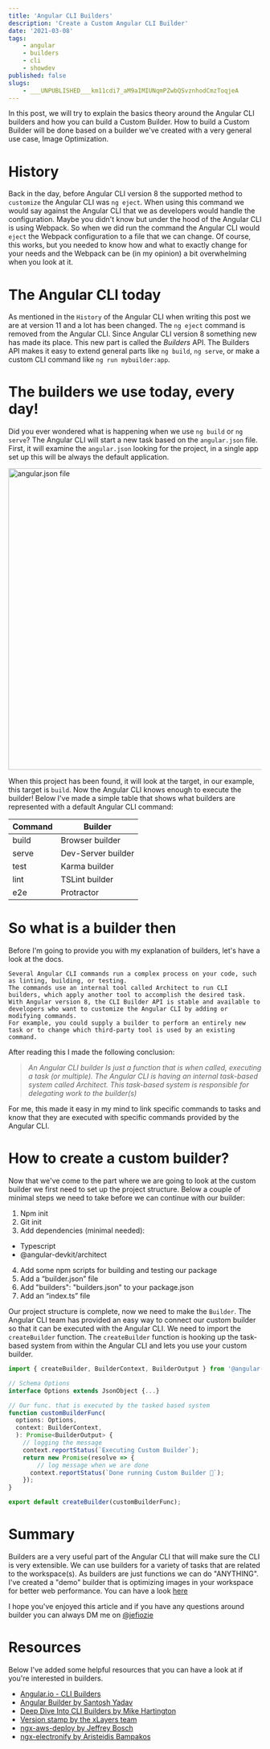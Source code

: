 ```yaml
---
title: 'Angular CLI Builders'
description: 'Create a Custom Angular CLI Builder'
date: '2021-03-08'
tags:
    - angular
    - builders
    - cli
    - showdev
published: false
slugs:
    - ___UNPUBLISHED___km11cdi7_aM9aIMIUNqmPZwbQSvznhodCmzToqjeA
---
```


In this post, we will try to explain the basics theory around the Angular CLI builders and how you can build a Custom Builder. How to build a Custom Builder will be done based on a builder we've created with a very general use case, Image Optimization.

# History

Back in the day, before Angular CLI version 8 the supported method to `customize` the Angular CLI was `ng eject`. When using this command we would say against the Angular CLI that we as developers would handle the configuration. Maybe you didn't know but under the hood of the Angular CLI is using Webpack. So when we did run the command the Angular CLI would `eject` the Webpack configuration to a file that we can change. Of course, this works, but you needed to know how and what to exactly change for your needs and the Webpack can be (in my opinion) a bit overwhelming when you look at it.


# The Angular CLI today

As mentioned in the `History` of the Angular CLI when writing this post we are at version 11 and a lot has been changed. The `ng eject` command is removed from the Angular CLI. Since Angular CLI version 8 something new has made its place. This new part is called the *Builders* API. The Builders API makes it easy to extend general parts like `ng build`, `ng serve`, or make a custom CLI command like `ng run mybuilder:app`.


# The builders we use today, every day!

Did you ever wondered what is happening when we use `ng build` or `ng serve`? The Angular CLI will start a new task based on the `angular.json` file. 
First, it will examine the `angular.json` looking for the project, in a single app set up this will be always the default application. 

<img src="/assets/builders/angularjson.png" alt="angular.json file" width=600 />

When this project has been found, it will look at the target, in our example, this target is `build`.
Now the Angular CLI knows enough to execute the builder! 
Below I've made a simple table that shows what builders are represented with a default Angular CLI command:

| Command  | Builder  |
|---|---|
| build  | Browser builder |
| serve  | Dev-Server builder |
| test  | Karma builder  |
| lint | TSLint builder  | ❗ this builder is deprecated from Angular v12
| e2e| Protractor   |

# So what is a builder then

Before I'm going to provide you with my explanation of builders, let's have a look at the docs.

```
Several Angular CLI commands run a complex process on your code, such as linting, building, or testing.
The commands use an internal tool called Architect to run CLI builders, which apply another tool to accomplish the desired task. 
With Angular version 8, the CLI Builder API is stable and available to developers who want to customize the Angular CLI by adding or modifying commands. 
For example, you could supply a builder to perform an entirely new task or to change which third-party tool is used by an existing command.
```

After reading this I made the following conclusion: 
>*An Angular CLI builder Is just a function that is when called, executing a task (or multiple). The Angular CLI is having an internal task-based system called Architect. This task-based system is responsible for delegating work to the builder(s)* 

For me, this made it easy in my mind to link specific commands to tasks and know that they are executed with specific commands provided by the Angular CLI.
 
# How to create a custom builder?

Now that we've come to the part where we are going to look at the custom builder we first need to set up the project structure.
Below a couple of minimal steps we need to take before we can continue with our builder: 

1. Npm init
2. Git init
3. Add dependencies (minimal needed):
  - Typescript
  - @angular-devkit/architect
4. Add some npm scripts for building and testing our package
5. Add a “builder.json” file
6. Add "builders": "builders.json" to your package.json
7. Add an “index.ts” file

Our project structure is complete, now we need to make the `Builder`. The Angular CLI team has provided an easy way to connect our custom builder so that it can be executed with the Angular CLI. We need to import the `createBuilder` function. The `createBuilder` function is hooking up the task-based system from within the Angular CLI and lets you use your custom builder.

```ts
import { createBuilder, BuilderContext, BuilderOutput } from '@angular-devkit/architect'

// Schema Options
interface Options extends JsonObject {...}

// Our func. that is executed by the tasked based system
function customBuilderFunc(
  options: Options,
  context: BuilderContext,
  ): Promise<BuilderOutput> {
    // logging the message
    context.reportStatus(`Executing Custom Builder`);
    return new Promise(resolve => {
        // log message when we are done
      context.reportStatus(`Done running Custom Builder 🎉`);
    });
}

export default createBuilder(customBuilderFunc);
```

# Summary

Builders are a very useful part of the Angular CLI that will make sure the CLI is very extensible. We can use builders for a variety of tasks that are related to the workspace(s). As builders are just functions we can do "ANYTHING". I've created a "demo" builder that is optimizing images in your workspace for better web performance. You can have a look [here][repo]

I hope you've enjoyed this article and if you have any questions around builder you can always DM me on [@jefiozie][@jefiozie]

# Resources

Below I've added some helpful resources that you can have a look at if you're interested in builders.

- [Angular.io - CLI Builders][cli-builder]
- [Angular Builder by Santosh Yadav][angular-builders]
- [Deep Dive Into CLI Builders by Mike Hartington][mikeharington]
- [Version stamp by the xLayers team][version-stamp] 
- [ngx-aws-deploy by Jeffrey Bosch][ngx-aws-deploy]
- [ngx-electronify by Aristeidis Bampakos][ngx-electronify] 

[@jefiozie]: https://twitter.com/jefiozie
[repo]: https://github.com/Jefiozie/imagization
[cli-builder]: https://angular.io/guide/cli-builder
[angular-builders]:https://angular-builders.dev/
[mikeharington]: https://youtu.be/HyvZ26ofTvY
[version-stamp]: http://github.com/xlayers/version-stamp
[ngx-aws-deploy]: https://github.com/Jefiozie/ngx-aws-deploy
[ngx-electronify]: https://github.com/bampakoa/ngx-electronify









